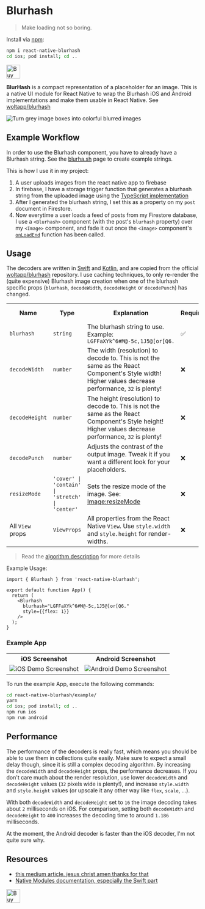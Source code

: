 # Blurhash

> Make loading not so boring.

Install via [npm](https://www.npmjs.com/package/react-native-blurhash):

```sh
npm i react-native-blurhash
cd ios; pod install; cd ..
```

<a href='https://ko-fi.com/F1F8CLXG' target='_blank'><img height='36' style='border:0px;height:36px;' src='https://az743702.vo.msecnd.net/cdn/kofi2.png?v=0' border='0' alt='Buy Me a Coffee at ko-fi.com' /></a>

**BlurHash** is a compact representation of a placeholder for an image. This is a native UI module for React Native to wrap the Blurhash iOS and Android implementations and make them usable in React Native. See [woltapp/blurhash](https://github.com/woltapp/blurhash)

<img src="https://github.com/mrousavy/react-native-blurhash/raw/master/img/explanation.png" alt="Turn grey image boxes into colorful blurred images">

## Example Workflow

In order to use the Blurhash component, you have to already have a Blurhash string. See the [blurha.sh](https://blurha.sh) page to create example strings.

This is how I use it in my project:

1. A user uploads images from the react native app to firebase
2. In firebase, I have a storage trigger function that generates a blurhash string from the uploaded image using the [TypeScript implementation](https://github.com/woltapp/blurhash/blob/master/TypeScript/src/encode.ts)
3. After I generated the blurhash string, I set this as a property on my `post` document in Firestore.
4. Now everytime a user loads a feed of posts from my Firestore database, I use a `<Blurhash>` component (with the post's `blurhash` property) over my `<Image>` component, and fade it out once the `<Image>` component's [`onLoadEnd`](https://reactnative.dev/docs/image#onloadend) function has been called.

## Usage

The decoders are written in [Swift](ios/BlurhashDecode.swift) and [Kotlin](android/src/main/java/com/mrousavy/blurhash/BlurhashDecode.kt), and are copied from the official [woltapp/blurhash](https://github.com/woltapp/blurhash) repository. I use caching techniques, to only re-render the (quite expensive) Blurhash image creation when one of the blurhash specific props (`blurhash`, `decodeWidth`, `decodeHeight` or `decodePunch`) has changed.

<table>
  <tr>
    <th>Name</th>
    <th>Type</th>
    <th>Explanation</th>
    <th>Required</th>
    <th>Default Value</th>
  </td>
  <tr>
    <td><code>blurhash</code></td>
    <td><code>string</code></td>
    <td>The blurhash string to use. Example: <code>LGFFaXYk^6#M@-5c,1J5@[or[Q6.</code></td>
    <td>✅</td>
    <td><code>undefined</code></td>
  </tr>
  <tr>
    <td><code>decodeWidth</code></td>
    <td><code>number</code></td>
    <td>The width (resolution) to decode to. This is not the same as the React Component's Style width! Higher values decrease performance, <code>32</code> is plenty!</td>
    <td>❌</td>
    <td><code>32</code></td>
  </tr>
  <tr>
    <td><code>decodeHeight</code></td>
    <td><code>number</code></td>
    <td>The height (resolution) to decode to. This is not the same as the React Component's Style height! Higher values decrease performance, <code>32</code> is plenty!</td>
    <td>❌</td>
    <td><code>32</code></td>
  </tr>
  <tr>
    <td><code>decodePunch</code></td>
    <td><code>number</code></td>
    <td>Adjusts the contrast of the output image. Tweak it if you want a different look for your placeholders.</td>
    <td>❌</td>
    <td><code>1.0</code></td>
  </tr>
  <tr>
    <td><code>resizeMode</code></td>
    <td><code>'cover' | 'contain' | 'stretch' | 'center'</code></td>
    <td>Sets the resize mode of the image. See: <a href="https://reactnative.dev/docs/image#resizemode">Image:resizeMode</a></td>
    <td>❌</td>
    <td><code>'contain'</code></td>
  </tr>
  <tr>
    <td>All <code>View</code> props</td>
    <td><code>ViewProps</code></td>
    <td>All properties from the React Native <code>View</code>. Use <code>style.width</code> and <code>style.height</code> for render-widths.</td>
    <td>❌</td>
    <td><code>{}</code></td>
  </tr>
</table>

> Read the [algorithm description](https://github.com/woltapp/blurhash/blob/master/Algorithm.md) for more details

Example Usage:

```tsx
import { Blurhash } from 'react-native-blurhash';

export default function App() {
  return (
    <Blurhash
      blurhash="LGFFaXYk^6#M@-5c,1J5@[or[Q6."
      style={{flex: 1}}
    />
  );
}
```

### Example App

<table>
  <tr>
    <th>iOS Screenshot</th>
    <th>Android Screenshot</th>
  </td>
  <tr>
    <td><img src="https://github.com/mrousavy/react-native-blurhash/raw/master/img/demo.ios.png" alt="iOS Demo Screenshot"></td>
    <td><img src="https://github.com/mrousavy/react-native-blurhash/raw/master/img/demo.android.png" alt="Android Demo Screenshot"></td>
  </tr>
</table>

To run the example App, execute the following commands:

```sh
cd react-native-blurhash/example/
yarn
cd ios; pod install; cd ..
npm run ios
npm run android
```


## Performance

The performance of the decoders is really fast, which means you should be able to use them in collections quite easily. Make sure to expect a small delay though, since it is still a complex decoding algorithm. By increasing the `decodeWidth` and `decodeHeight` props, the performance decreases. If you don't care much about the render resolution, use lower `decodeWidth` and `decodeHeight` values (`32` pixels wide is plenty!), and increase `style.width` and `style.height` values (or upscale it any other way like `flex`, `scale`, ...).

With both `decodeWidth` and `decodeHeight` set to `16` the image decoding takes about `2` milliseconds on iOS. For comparison, setting both `decodeWidth` and `decodeHeight` to `400` increases the decoding time to around `1.186` milliseconds.

At the moment, the Android decoder is faster than the iOS decoder, I'm not quite sure why.


## Resources
* [this medium article. jesus christ amen thanks for that](https://teabreak.e-spres-oh.com/swift-in-react-native-the-ultimate-guide-part-2-ui-components-907767123d9e)
* [Native Modules documentation, especially the Swift part](https://reactnative.dev/docs/native-modules-ios.html#exporting-swift)


<a href='https://ko-fi.com/F1F8CLXG' target='_blank'><img height='36' style='border:0px;height:36px;' src='https://az743702.vo.msecnd.net/cdn/kofi2.png?v=0' border='0' alt='Buy Me a Coffee at ko-fi.com' /></a>
